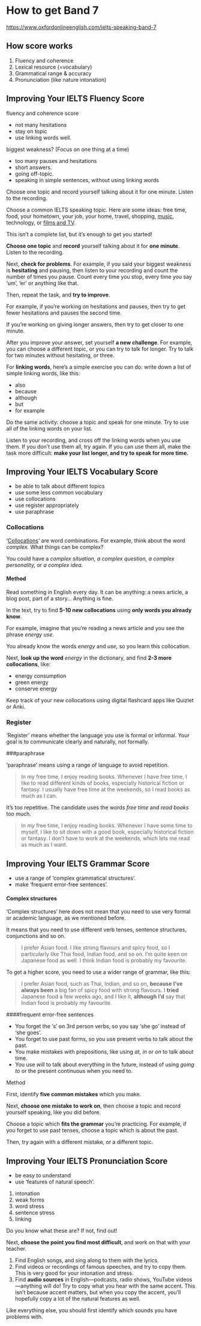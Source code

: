 # How to get Band 7

https://www.oxfordonlineenglish.com/ielts-speaking-band-7

## How score works

1. Fluency and coherence
2. Lexical resource (=vocabulary)
3. Grammatical range & accuracy
4. Pronunciation (like nature intonation)

## Improving Your IELTS Fluency Score

fluency and coherence score

- not many hesitations
- stay on topic
- use linking words well.

biggest weakness? (Focus on one thing at a time)

- too many pauses and hesitations
- short answers.
- going off-topic.
- speaking in simple sentences, without using linking words

Choose one topic and record yourself talking about it for one minute. Listen to the recording.

Choose a common IELTS speaking topic. Here are some ideas: free time, food, your hometown, your job, your home, travel, shopping, [music](https://www.oxfordonlineenglish.com/arguing-about-music), technology, or [films and TV](https://www.oxfordonlineenglish.com/learn-english-with-tv-movies).

This isn’t a complete list, but it’s enough to get you started!

**Choose one topic** and **record** yourself talking about it for **one minute**. Listen to the recording.

Next, **check for problems**. For example, if you said your biggest weakness is **hesitating** and pausing, then listen to your recording and count the number of times you pause. Count every time you stop, every time you say ‘um’, ‘er’ or anything like that.

Then, repeat the task, and **try to improve**.

For example, if you’re working on hesitations and pauses, then try to get fewer hesitations and pauses the second time.

If you’re working on giving longer answers, then try to get closer to one minute.

After you improve your answer, set yourself **a new challenge**. For example, you can choose a different topic, or you can try to talk for longer. Try to talk for two minutes without hesitating, or three.

For **linking words**, here’s a simple exercise you can do: write down a list of simple linking words, like this:

- also
- because
- although
- but
- for example

Do the same activity: choose a topic and speak for one minute. Try to use all of the linking words on your list.

Listen to your recording, and cross off the linking words when you use them. If you don’t use them all, try again. If you can use them all, make the task more difficult: **make your list longer, and try to speak for more time.**

## Improving Your IELTS Vocabulary Score

- be able to talk about different topics
- use some less common vocabulary
- use collocations
- use register appropriately
- use paraphrase

### Collocations

‘[Collocations](https://www.thoughtco.com/collocation-examples-1210325)’ are word combinations. For example, think about the word *complex.* What things can be complex?

You could have a *complex situation, a complex question, a complex personality,* or *a complex idea.*

#### Method

Read something in English every day. It can be anything: a news article, a blog post, part of a story… Anything is fine.

In the text, try to find **5-10 new collocations** using **only words you already know**.

For example, imagine that you’re reading a news article and you see the phrase *energy use.*

You already know the words *energy* and *use,* so you learn this collocation.

Next, **look up the word** *energy* in the dictionary, and find **2-3 more collocations**, like:

- energy consumption
- green energy
- conserve energy

Keep track of your new collocations using digital flashcard apps like Quizlet or Anki.

### Register

‘Register’ means whether the language you use is formal or informal. Your goal is to communicate clearly and naturally, not formally.

###paraphrase

‘paraphrase’ means using a range of language to avoid repetition.

> In my free time, I enjoy reading books. Whenever I have free time, I like to read different kinds of books, especially historical fiction or fantasy. I usually have free time at the weekends, so I read books as much as I can.

It’s too repetitive. The candidate uses the words *free time* and *read books* too much.

> In my free time, I enjoy reading books. Whenever I have some time to myself, I like to sit down with a good book, especially historical fiction or fantasy. I don’t have to work at the weekends, which lets me read as much as I want.

## Improving Your IELTS Grammar Score

- use a range of ‘complex grammatical structures’.
- make ‘frequent error-free sentences’.

#### Complex structures

‘Complex structures’ here does not mean that you need to use very formal or academic language, as we mentioned before.

It means that you need to use different verb tenses, sentence structures, conjunctions and so on.

> I prefer Asian food. I like strong flavours and spicy food, so I particularly like Thai food, Indian food, and so on. I’m quite keen on Japanese food as well. I think Indian food is probably my favourite.

To get a higher score, you need to use a wider range of grammar, like this:

> I prefer Asian food, such as Thai, Indian, and so on, **because** **I’ve always been** a big fan of spicy food with strong flavours. I **tried** Japanese food a few weeks ago, and I like it, **although** **I’d** say that Indian food is probably my favourite.

####frequent error-free sentences

- You forget the ‘s’ on 3rd person verbs, so you say ‘she go’ instead of ‘she goes’.
- You forget to use past forms, so you use present verbs to talk about the past.
- You make mistakes with prepositions, like using *at, in* or *on* to talk about time.
- You use *will* to talk about everything in the future, instead of using *going to* or the present continuous when you need to.

Method

First, identify **five common mistakes** which you make.

Next, **choose one mistake to work on**, then choose a topic and record yourself speaking, like you did before.

Choose a topic which **fits the grammar** you’re practicing. For example, if you forget to use past tenses, choose a topic which is about the past.

Then, try again with a different mistake, or a different topic.

## Improving Your IELTS Pronunciation Score

- be easy to understand
- use ‘features of natural speech’.

1. intonation
2. weak forms
3. word stress
4. sentence stress
5. linking

Do you know what these are? If not, find out! 

Next, **choose the point you find most difficult**, and work on that with your teacher.

1. Find English songs, and sing along to them with the lyrics.
2. Find videos or recordings of famous speeches, and try to copy them. This is very good for your intonation and stress.
3. Find **audio sources** in English—podcasts, radio shows, YouTube videos—anything will do! Try to copy what you hear with the same accent. This isn’t because accent matters, but when you copy the accent, you’ll hopefully copy a lot of the natural features as well.

Like everything else, you should first identify which sounds you have problems with.